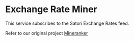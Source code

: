 # Exchange Rate Miner
This service subscribes to the Satori Exchange Rates feed.

Refer to our original project [Mineranker](https://www.github.com/francisypl/mineranker)